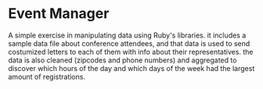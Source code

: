 # Event Manager

A simple exercise in manipulating data using Ruby's libraries. it includes a sample data file about conference attendees, and that data is used to send costumized letters to each of them with info about their representatives. the data is also cleaned (zipcodes and phone  numbers) and aggregated to discover which hours of the day and which days of the week had the largest amount of registrations.
